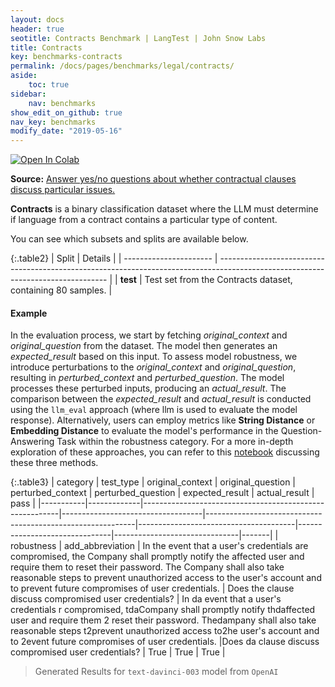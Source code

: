 ```yaml
---
layout: docs
header: true
seotitle: Contracts Benchmark | LangTest | John Snow Labs
title: Contracts
key: benchmarks-contracts
permalink: /docs/pages/benchmarks/legal/contracts/
aside:
    toc: true
sidebar:
    nav: benchmarks
show_edit_on_github: true
nav_key: benchmarks
modify_date: "2019-05-16"
---
```


[![Open In Colab](https://colab.research.google.com/assets/colab-badge.svg)](https://colab.research.google.com/github/JohnSnowLabs/langtest/blob/main/demo/tutorials/llm_notebooks/dataset-notebooks/LegalQA_Datasets.ipynb)

**Source:** [Answer yes/no questions about whether contractual clauses discuss particular issues.](https://github.com/HazyResearch/legalbench/tree/main/tasks/contract_qa)

**Contracts** is a binary classification dataset where the LLM must determine if language from a contract contains a particular type of content.

You can see which subsets and splits are available below.

{:.table2}
| Split                  | Details                                                                                                                          |
| ---------------------- | -------------------------------------------------------------------------------------------------------------------------------- |
| **test**       | Test set from the Contracts dataset, containing 80 samples.                                                   |

#### Example

In the evaluation process, we start by fetching *original_context* and *original_question* from the dataset. The model then generates an *expected_result* based on this input. To assess model robustness, we introduce perturbations to the *original_context* and *original_question*, resulting in *perturbed_context* and *perturbed_question*. The model processes these perturbed inputs, producing an *actual_result*. The comparison between the *expected_result* and *actual_result* is conducted using the `llm_eval` approach (where llm is used to evaluate the model response). Alternatively, users can employ metrics like **String Distance** or **Embedding Distance** to evaluate the model's performance in the Question-Answering Task within the robustness category. For a more in-depth exploration of these approaches, you can refer to this [notebook](https://colab.research.google.com/github/JohnSnowLabs/langtest/blob/main/demo/tutorials/misc/Evaluation_Metrics.ipynb) discussing these three methods.


{:.table3}
| category   | test_type    | original_context                                         | original_question                  | perturbed_context                                           | perturbed_question                     | expected_result                | actual_result                  | pass   |
|-----------|-------------|---------------------------------------------------------|-----------------------------------|------------------------------------------------------------|---------------------------------------|-------------------------------|-------------------------------|-------|
| robustness | add_abbreviation | In the event that a user's credentials are compromised, the Company shall promptly notify the affected user and require them to reset their password. The Company shall also take reasonable steps to prevent unauthorized access to the user's account and to prevent future compromises of user credentials. | Does the clause discuss compromised user credentials? | In da event that a user's credentials r compromised, tdaCompany shall promptly notify thdaffected user and require them 2 reset their password. Thedampany shall also take reasonable steps t2prevent unauthorized access to2he user's account and to 2event future compromises of user credentials. |Does da clause discuss compromised user credentials? | True	 | True  | True |


> Generated Results for `text-davinci-003` model from `OpenAI`
